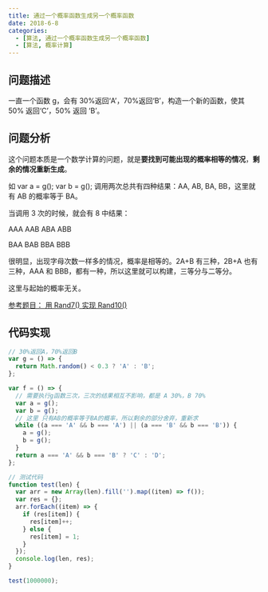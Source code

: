 ```yaml
---
title: 通过一个概率函数生成另一个概率函数
date: 2018-6-8
categories:
  - [算法, 通过一个概率函数生成另一个概率函数]
  - [算法, 概率计算]
---
```


## 问题描述

一直一个函数 g，会有 30%返回‘A’，70%返回‘B’，构造一个新的函数，使其 50% 返回‘C’，50% 返回 ‘B’。

## 问题分析

这个问题本质是一个数学计算的问题，就是**要找到可能出现的概率相等的情况**，**剩余的情况重新生成**。

如 var a = g(); var b = g(); 调用两次总共有四种结果：AA, AB, BA, BB，这里就有 AB 的概率等于 BA。

当调用 3 次的时候，就会有 8 中结果：

AAA
AAB
ABA
ABB

BAA
BAB
BBA
BBB

很明显，出现字母次数一样多的情况，概率是相等的。2A+B 有三种，2B+A 也有三种，AAA 和 BBB，都有一种，所以这里就可以构建，三等分与二等分。

这里与起始的概率无关。

[参考题目： 用 Rand7() 实现 Rand10()](https://leetcode-cn.com/problems/implement-rand10-using-rand7/)

## 代码实现

```js
// 30%返回A，70%返回B
var g = () => {
  return Math.random() < 0.3 ? 'A' : 'B';
};

var f = () => {
  // 需要执行g函数三次，三次的结果相互不影响，都是 A 30%，B 70%
  var a = g();
  var b = g();
  // 这里 只有AB的概率等于BA的概率，所以剩余的部分舍弃，重新求
  while ((a === 'A' && b === 'A') || (a === 'B' && b === 'B')) {
    a = g();
    b = g();
  }
  return a === 'A' && b === 'B' ? 'C' : 'D';
};

// 测试代码
function test(len) {
  var arr = new Array(len).fill('').map((item) => f());
  var res = {};
  arr.forEach((item) => {
    if (res[item]) {
      res[item]++;
    } else {
      res[item] = 1;
    }
  });
  console.log(len, res);
}

test(1000000);
```
